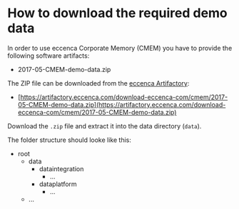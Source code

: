 # How to download the required demo data

In order to use eccenca Corporate Memory (CMEM) you have to provide the following software artifacts:

- 2017-05-CMEM-demo-data.zip

The ZIP file can be downloaded from the [eccenca Artifactory](https://artifactory.eccenca.com):

- [https://artifactory.eccenca.com/download-eccenca-com/cmem/2017-05-CMEM-demo-data.zip](https://artifactory.eccenca.com/download-eccenca-com/cmem/2017-05-CMEM-demo-data.zip)

Download the `.zip` file and extract it into the data directory (`data`).

The folder structure should looke like this:

- root
    + data
        * dataintegration
            - ...
        * dataplatform
            - ...
    + ...
